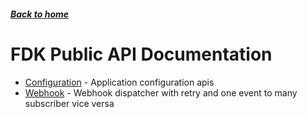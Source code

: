 ##### [Back to home](../../README.md)

# FDK Public API Documentation


* [Configuration](CONFIGURATION.md) - Application configuration apis 
* [Webhook](WEBHOOK.md) - Webhook dispatcher with retry and one event to many subscriber vice versa 

